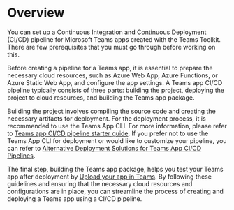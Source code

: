 # Overview

You can set up a Continuous Integration and Continuous Deployment (CI/CD) pipeline for Microsoft Teams apps created with the Teams Toolkit. There are few prerequisites that you must go through before working on this.

Before creating a pipeline for a Teams app, it is essential to prepare the necessary cloud resources, such as Azure Web App, Azure Functions, or Azure Static Web App, and configure the app settings. A Teams app CI/CD pipeline typically consists of three parts: building the project, deploying the project to cloud resources, and building the Teams app package.

Building the project involves compiling the source code and creating the necessary artifacts for deployment. For the deployment process, it is recommended to use the Teams App CLI. For more information, please refer to [Teams app CI/CD pipeline starter guide](/doc/getstarted.md). If you prefer not to use the Teams App CLI for deployment or would like to customize your pipeline, you can refer to [Alternative Deployment Solutions for Teams App CI/CD Pipelines](/doc/alternativesolution.md).

The final step, building the Teams app package, helps you test your Teams app after deployment by [Upload your app in Teams](https://learn.microsoft.com/en-us/microsoftteams/platform/concepts/deploy-and-publish/apps-upload). By following these guidelines and ensuring that the necessary cloud resources and configurations are in place, you can streamline the process of creating and deploying a Teams app using a CI/CD pipeline.

